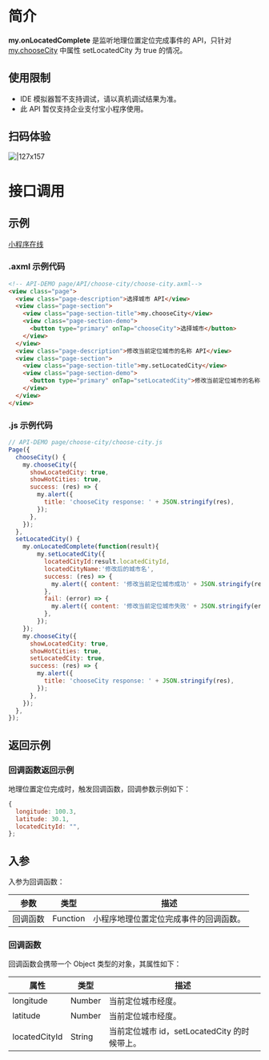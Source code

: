 # 简介
**my.onLocatedComplete** 是监听地理位置定位完成事件的 API，只针对 [my.chooseCity](https://opendocs.alipay.com/mini/api/ui-city) 中属性 setLocatedCity 为 true 的情况。

## 使用限制

- IDE 模拟器暂不支持调试，请以真机调试结果为准。
- 此 API 暂仅支持企业支付宝小程序使用。

## 扫码体验

![|127x157](https://mdn.alipayobjects.com/afts/img/A*uGCmRImDNksq0wpOl9aflwBkAa8wAA/original?bz=openpt_doc&t=2sNXA_LmBkuW7-CwiT-HUAAAAABkMK8AAAAA#align=left&display=inline&height=157&margin=%5Bobject%20Object%5D&originHeight=157&originWidth=127&status=done&style=none&width=127)

# 接口调用

## 示例

[小程序在线](https://opendocs.alipay.com/openbox/mini/opendocs/choose-city?view=preview&defaultPage=pages/index/index&defaultOpenedFiles=pages/index/index&theme=light) 

### .axml 示例代码

```html
<!-- API-DEMO page/API/choose-city/choose-city.axml-->
<view class="page">
  <view class="page-description">选择城市 API</view>
  <view class="page-section">
    <view class="page-section-title">my.chooseCity</view>
    <view class="page-section-demo">
      <button type="primary" onTap="chooseCity">选择城市</button>
    </view>
  </view>
  <view class="page-description">修改当前定位城市的名称 API</view>
  <view class="page-section">
    <view class="page-section-title">my.setLocatedCity</view>
    <view class="page-section-demo">
      <button type="primary" onTap="setLocatedCity">修改当前定位城市的名称</button>
    </view>
  </view>
</view>
```

### .js 示例代码

```javascript
// API-DEMO page/choose-city/choose-city.js
Page({
  chooseCity() {
    my.chooseCity({
      showLocatedCity: true,
      showHotCities: true,
      success: (res) => {
        my.alert({
          title: 'chooseCity response: ' + JSON.stringify(res),
        });
      },
    });
  },
  setLocatedCity() {
    my.onLocatedComplete(function(result){
        my.setLocatedCity({
          locatedCityId:result.locatedCityId,
          locatedCityName:'修改后的城市名', 
          success: (res) => {
            my.alert({ content: '修改当前定位城市成功' + JSON.stringify(res), });
          },
          fail: (error) => {
            my.alert({ content: '修改当前定位城市失败' + JSON.stringify(error), });
          },
        });
    });
    my.chooseCity({
      showLocatedCity: true,
      showHotCities: true,
      setLocatedCity: true,
      success: (res) => {
        my.alert({
          title: 'chooseCity response: ' + JSON.stringify(res),
        });
      },
    });
  },
});
```

## 返回示例

### 回调函数返回示例

地理位置定位完成时，触发回调函数，回调参数示例如下：
```javascript
{
  longitude: 100.3,
  latitude: 30.1,
  locatedCityId: "",
};
```

## 入参

入参为回调函数：

| **参数** | **类型** | **描述** |
| --- | --- | --- |
| 回调函数 | Function | 小程序地理位置定位完成事件的回调函数。 |

### 回调函数

回调函数会携带一个 Object 类型的对象，其属性如下：

| **属性** | **类型** | **描述** |
| --- | --- | --- |
| longitude | Number | 当前定位城市经度。 |
| latitude | Number | 当前定位城市经度。 |
| locatedCityId | String | 当前定位城市 id，setLocatedCity 的时候带上。 |
